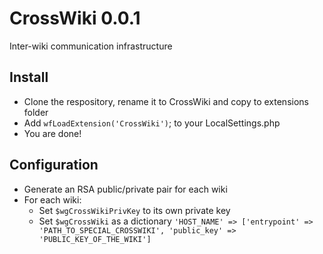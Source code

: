 # CrossWiki 0.0.1
Inter-wiki communication infrastructure

## Install
* Clone the respository, rename it to CrossWiki and copy to extensions folder
* Add `wfLoadExtension('CrossWiki')`; to your LocalSettings.php
* You are done!

## Configuration
* Generate an RSA public/private pair for each wiki
* For each wiki:
	* Set `$wgCrossWikiPrivKey` to its own private key
	* Set `$wgCrossWiki` as a dictionary `'HOST_NAME' => ['entrypoint' => 'PATH_TO_SPECIAL_CROSSWIKI', 'public_key' => 'PUBLIC_KEY_OF_THE_WIKI']
	`
